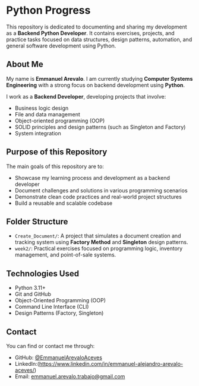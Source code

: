 # Python Progress

This repository is dedicated to documenting and sharing my development as a **Backend Python Developer**. It contains exercises, projects, and practice tasks focused on data structures, design patterns, automation, and general software development using Python.

## About Me

My name is **Emmanuel Arevalo**. I am currently studying **Computer Systems Engineering** with a strong focus on backend development using **Python**.

I work as a **Backend Developer**, developing projects that involve:

- Business logic design
- File and data management
- Object-oriented programming (OOP)
- SOLID principles and design patterns (such as Singleton and Factory)
- System integration

## Purpose of this Repository

The main goals of this repository are to:

- Showcase my learning process and development as a backend developer
- Document challenges and solutions in various programming scenarios
- Demonstrate clean code practices and real-world project structures
- Build a reusable and scalable codebase

## Folder Structure

- `Create_Document/`: A project that simulates a document creation and tracking system using **Factory Method** and **Singleton** design patterns.
- `week2/`: Practical exercises focused on programming logic, inventory management, and point-of-sale systems.

## Technologies Used

- Python 3.11+
- Git and GitHub
- Object-Oriented Programming (OOP)
- Command Line Interface (CLI)
- Design Patterns (Factory, Singleton)

## Contact

You can find or contact me through:

- GitHub: [@EmmanuelArevaloAceves](https://github.com/EmmanuelArevaloAceves)
- LinkedIn:(https://www.linkedin.com/in/emmanuel-alejandro-arevalo-aceves/)
- Email: emmanuel.arevalo.trabajo@gmail.com

